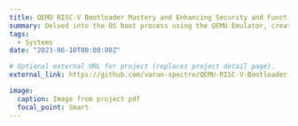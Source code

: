 ```yaml
---
title: QEMU RISC-V Bootloader Mastery and Enhancing Security and Functionality
summary: Delved into the OS boot process using the QEMU Emulator, creating a custom bootloader for the xv6 OS kernel. Utilized GDB Debugger for Boot ROM inspection and crafted a bootloader using Linker Scripts and Assembler Programming (Assembly). Enabled C code execution through stack setup and introduced user flexibility to boot different OSs. Enhanced security using RISC-V's PMP Configuration and a custom Secure Boot Implementation. Technologies involved- QEMU, GDB, RISC-V, Assembly, C Programming, Linker Scripts, PMP, and Secure Boot
tags:
  - Systems
date: "2023-06-10T00:00:00Z"

# Optional external URL for project (replaces project detail page).
external_link: https://github.com/varun-spectre/QEMU-RISC-V-Bootloader-Enhancements

image:
  caption: Image from project pdf
  focal_point: Smart
---
```

